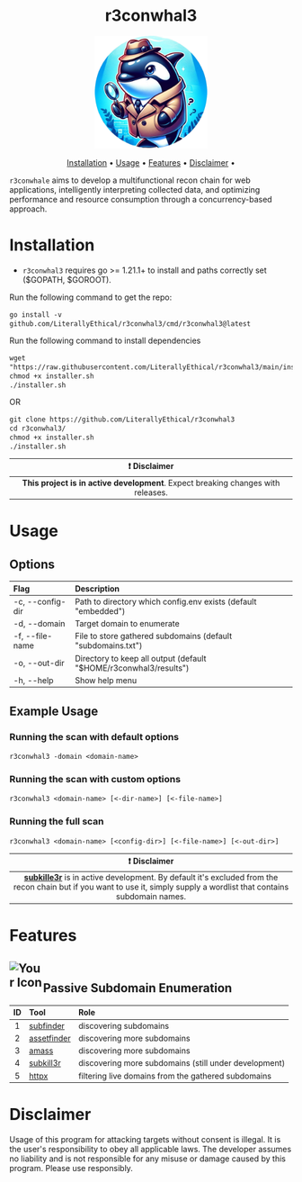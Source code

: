 <div align="center">
  <h1>r3conwhal3</h1>
</div>



<p align="center">
  <img src="assets/images/r3conwhal3.png" alt="r3conwhal3 Logo" class="img-circle" width=200 height=200>
</p>



<p align="center">
  <a href="#installation">Installation</a> •
  <a href="#usage">Usage</a> •
  <a href="#features">Features</a> •
  <a href="#disclaimer">Disclaimer</a> •
</p>



`r3conwhale` aims to develop a multifunctional  recon chain for web applications, intelligently interpreting collected data, and optimizing  performance and resource consumption through a concurrency-based approach.

# Installation

- `r3conwhal3` requires go >= 1.21.1+ to install and paths correctly set ($GOPATH, $GOROOT). 

Run the following command to get the repo:

```
go install -v github.com/LiterallyEthical/r3conwhal3/cmd/r3conwhal3@latest
```

Run the following command to install dependencies

```
wget "https://raw.githubusercontent.com/LiterallyEthical/r3conwhal3/main/installer.sh"
chmod +x installer.sh
./installer.sh
```

OR

```
git clone https://github.com/LiterallyEthical/r3conwhal3
cd r3conwhal3/
chmod +x installer.sh
./installer.sh
```
<div align="center">
  
| :exclamation:  **Disclaimer**  |
|:-------------------:|
| **This project is in active development**. Expect breaking changes with releases. |

</div>

# Usage

## Options

| Flag | Description |
|:---------|:---------|
| -c, --config-dir | Path to directory which config.env exists (default "embedded") |
| -d, --domain| Target domain to enumerate |
| -f, --file-name | File to store gathered subdomains (default "subdomains.txt") |
| -o, --out-dir | Directory to keep all output (default "$HOME/r3conwhal3/results") |
| -h, --help | Show help menu | 

## Example Usage

### Running the scan with default options
```
r3conwhal3 -domain <domain-name>
```

### Running the scan with custom options

```
r3conwhal3 <domain-name> [<-dir-name>] [<-file-name>] 
```

### Running the full scan 

```
r3conwhal3 <domain-name> [<config-dir>] [<-file-name>] [<-out-dir>]
```
<div align="center">

| :exclamation:  **Disclaimer**  |
|:-------------------:|
| [**subkille3r**](https://github.com/LiterallyEthical/r3conwhal3/blob/main/pkg/subkill3r/subkill3r.go) is in active development. By default it's excluded from the recon chain but if you want to use it, simply supply a wordlist that contains subdomain names. |

</div>

# Features


## <div style="position: relative; display: flex; align-items: flex-end;"><img src="assets/images/inspector_gadget.ico" alt="Your Icon" width="60" height="60"> Passive Subdomain Enumeration 

| ID | Tool | Role |
|:---------:|:---------|:---------|
| 1 | [subfinder](https://github.com/projectdiscovery/subfinder)  | discovering subdomains
| 2 | [assetfinder](https://github.com/tomnomnom/assetfinder)  | discovering more subdomains
| 3 | [amass](https://github.com/owasp-amass/amass)  | discovering more subdomains
| 4 | [subkill3r](https://github.com/LiterallyEthical/r3conwhal3/pkg/subkill3r)  | discovering more subdomains (still under development) 
| 5 | [httpx](https://github.com/projectdiscovery/httpx/tree/v1.3.7)  | filtering live domains from the gathered subdomains 

# Disclaimer

Usage of this program for attacking targets without consent is illegal. It is the user's responsibility to obey all applicable laws. The developer assumes no liability and is not responsible for any misuse or damage caused by this program. Please use responsibly.




